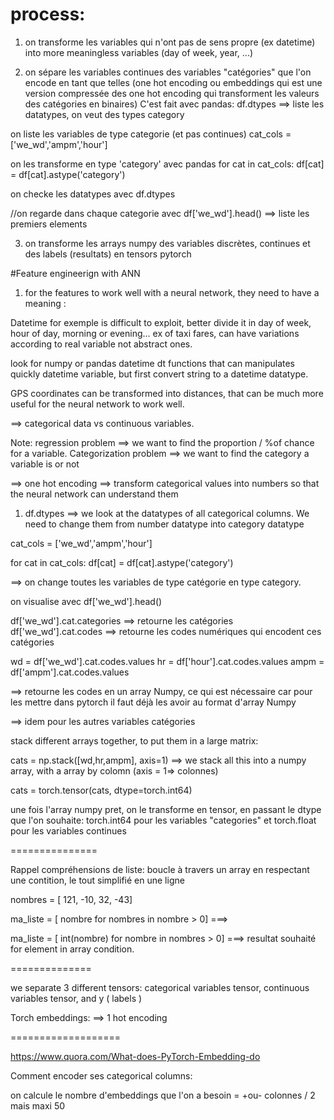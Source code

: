 # process:

1) on transforme les variables qui n'ont pas de sens propre (ex datetime) into more meaningless variables (day of week, year, ...)

2) on sépare les variables continues des variables "catégories" que l'on encode en tant que telles (one hot encoding ou embeddings qui est une version compressée des one hot encoding qui transforment les valeurs des catégories en binaires)
C'est fait avec pandas: df.dtypes ==> liste les datatypes, on veut des types category

on liste les variables de type categorie (et pas continues)
cat_cols = ['we_wd','ampm','hour']

on les transforme en type 'category' avec pandas
for cat in cat_cols:
    df[cat] = df[cat].astype('category')

on checke les datatypes avec df.dtypes

//on regarde dans chaque categorie avec
df['we_wd'].head()   ==> liste les premiers elements 


3) on transforme les arrays numpy des variables discrètes, continues et des labels (resultats) en tensors pytorch




#Feature engineerign with ANN

1) for the features to work well with a neural network, they need to have a meaning :


Datetime for exemple is difficult to exploit, better divide it in day of week, hour of day, morning or evening... 
ex of taxi fares, can have variations according to real variable not abstract ones.

look for numpy or pandas datetime dt functions that can manipulates quickly datetime variable, but first convert string to a datetime datatype.


GPS coordinates can be transformed into distances, that can be much more useful for the neural network to work well.


==> categorical data vs continuous variables.


Note: regression problem ==> we want to find the proportion / %of chance for a variable.
Categorization problem ==> we want to find the category a variable is or not


==> one hot encoding ==> transform categorical values into numbers so that the neural network can understand them

1) df.dtypes ==> we look at the datatypes of all categorical columns. We need to change them from number datatype into category datatype

cat_cols = ['we_wd','ampm','hour']

for cat in cat_cols:
    df[cat] = df[cat].astype('category')

==> on change toutes les variables de type catégorie en type category.

on visualise avec df['we_wd'].head()

df['we_wd'].cat.categories ==> retourne les catégories
df['we_wd'].cat.codes ==> retourne les codes numériques qui encodent ces catégories

wd = df['we_wd'].cat.codes.values 
hr = df['hour'].cat.codes.values
ampm = df['ampm'].cat.codes.values

==> retourne les codes en un array Numpy, ce qui est nécessaire car pour les mettre dans pytorch il faut déjà les avoir au format d'array Numpy

==> idem pour les autres variables catégories

stack different arrays together, to put them in a large matrix:

cats = np.stack([wd,hr,ampm], axis=1)  ==> we stack all this into a numpy array, with a array by colomn (axis = 1=> colonnes)

cats = torch.tensor(cats, dtype=torch.int64) 

une fois l'array numpy pret, on le transforme en tensor, en passant le dtype que l'on souhaite: torch.int64 pour les variables "categories" et torch.float pour les variables continues


===============

Rappel compréhensions de liste: boucle à travers un array en respectant une contition, le tout simplifié en une ligne

nombres = [ 121, -10, 32, -43]

ma_liste = [ nombre for nombres in nombre > 0]    ===> 

ma_liste = [ int(nombre) for nombre in nombres > 0]   ===> resultat souhaité for element in array condition.



==============

we separate 3 different tensors: categorical variables tensor, continuous variables tensor, and y ( labels )


Torch embeddings: ==> 1 hot encoding



===================



https://www.quora.com/What-does-PyTorch-Embedding-do

Comment encoder ses categorical columns:

on calcule le nombre d'embeddings que l'on a besoin = +ou- colonnes / 2  mais maxi 50


